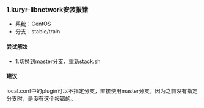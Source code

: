 ### 1.kuryr-libnetwork安装报错

- 系统：CentOS 
- 分支：stable/train

#### 尝试解决

- 1.切换到master分支，重新stack.sh

#### 建议

local.conf中的plugin可以不指定分支，直接使用master分支。因为之前没有指定分支时，是没有这个报错的。
